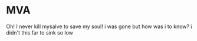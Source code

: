 # MVA
Oh! I never kill mysalve to save my soul!
i was gone but how was i to know?
i didn't this far to sink so low
